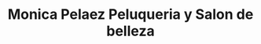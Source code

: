 ---
title: "Monica Pelaez Peluqueria y Salon de belleza"
url: /bogota-d-c/monica-pelaez-peluqueria-y-salon-de-belleza/
shop: Kosmetik
---